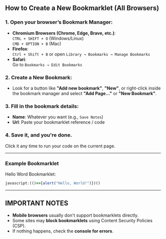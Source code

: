 ## How to Create a New Bookmarklet (All Browsers)

### 1. Open your browser’s Bookmark Manager:
 - **Chromium Browsers (Chrome, Edge, Brave, etc.)**:  
   `CTRL + SHIFT + O` (Windows/Linux)  
   `CMD + OPTION + B` (Mac)
 - **Firefox**:  
   `Ctrl + Shift + B` or open `Library → Bookmarks → Manage Bookmarks`
 - **Safari**:  
   Go to `Bookmarks → Edit Bookmarks`

### 2. Create a New Bookmark:
 - Look for a button like **"Add new bookmark"**, **"New"**, or right-click inside the bookmark manager and select **"Add Page..."** or **"New Bookmark"**.

### 3. Fill in the bookmark details:
 - **Name**: Whatever you want (e.g., `Save Notes`)
 - **Url**: Paste your bookmarklet reference / code

### 4. Save it, and you're done.  
Click it any time to run your code on the current page.

---

### Example Bookmarklet

Hello Word Bookmarklet:
```js
javascript:(()=>{alert("Hello, World!")})()
```

---

## IMPORTANT NOTES

- **Mobile browsers** usually don't support bookmarklets directly.
- Some sites may **block bookmarklets** using Content Security Policies (CSP).
- If nothing happens, check the **console for errors**.